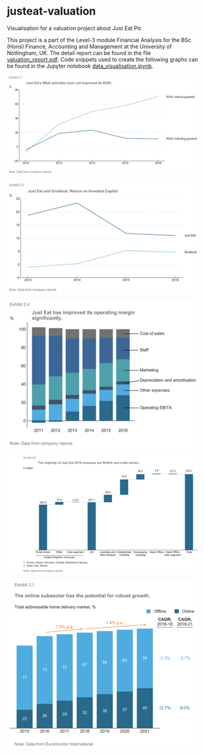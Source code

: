 # justeat-valuation
Visualisation for a valuation project about Just Eat Plc

This project is a part of the Level-3 module Financial Analysis for the BSc (Hons) Finance, Accounting and Management at the University of Nottingham, UK. The detail report can be found in the file [valuation_report.pdf](valuation_report). Code snippets used to create the following graphs can be found in the Jupyter notebook [data_visualisation.ipynb](data_visualisation.ipynb).

![alt text](https://github.com/haiphuc/justeat-valuation/blob/master/roic.png)

![alt text](https://github.com/haiphuc/justeat-valuation/blob/master/grubhub_roic.png)

![alt text](https://github.com/haiphuc/justeat-valuation/blob/master/operating_margin.png)

![alt text](https://github.com/haiphuc/justeat-valuation/blob/master/revenues.png)

![alt text](https://github.com/haiphuc/justeat-valuation/blob/master/delivery_market.png)
